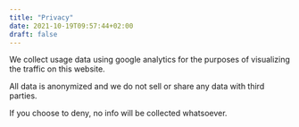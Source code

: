 ```yaml
---
title: "Privacy"
date: 2021-10-19T09:57:44+02:00
draft: false
---
```


We collect usage data using google analytics for the purposes of visualizing the traffic on this website.

All data is anonymized and we do not sell or share any data with third parties.

If you choose to deny, no info will be collected whatsoever.